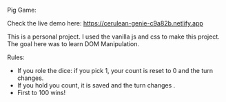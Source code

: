 Pig Game:

Check the live demo here:
https://cerulean-genie-c9a82b.netlify.app

This is a personal project.
I used the vanilla js and css to make this project. The goal here was to learn DOM Manipulation.

Rules:
- If you role the dice: if you pick 1, your count is reset to 0 and the turn changes.
- If you hold you count, it is saved and the turn changes .
- First to 100 wins!
